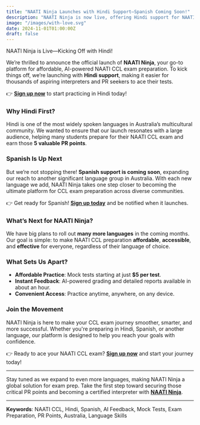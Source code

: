 ```yaml
---
title: "NAATI Ninja Launches with Hindi Support—Spanish Coming Soon!"
description: "NAATI Ninja is now live, offering Hindi support for NAATI CCL exam preparation. Spanish is next, with more languages to follow. Learn how we're making exam prep easier and more accessible for everyone!"
image: "/images/with-love.svg"
date: 2024-11-01T01:00:00Z
draft: false
---
```


NAATI Ninja is Live—Kicking Off with Hindi!

We’re thrilled to announce the official launch of **NAATI Ninja**, your go-to platform for affordable, AI-powered NAATI CCL exam preparation. To kick things off, we’re launching with **Hindi support**, making it easier for thousands of aspiring interpreters and PR seekers to ace their tests.

👉 **[Sign up now](https://app.naatininja.com)** to start practicing in Hindi today!

### Why Hindi First?

Hindi is one of the most widely spoken languages in Australia’s multicultural community. We wanted to ensure that our launch resonates with a large audience, helping many students prepare for their NAATI CCL exam and earn those **5 valuable PR points**.

### Spanish Is Up Next

But we’re not stopping there! **Spanish support is coming soon**, expanding our reach to another significant language group in Australia. With each new language we add, NAATI Ninja takes one step closer to becoming the ultimate platform for CCL exam preparation across diverse communities.

👉 Get ready for Spanish! **[Sign up today](https://app.naatininja.com)** and be notified when it launches.

### What’s Next for NAATI Ninja?

We have big plans to roll out **many more languages** in the coming months. Our goal is simple: to make NAATI CCL preparation **affordable**, **accessible**, and **effective** for everyone, regardless of their language of choice.

### What Sets Us Apart?

- **Affordable Practice**: Mock tests starting at just **$5 per test**.
- **Instant Feedback**: AI-powered grading and detailed reports available in about an hour.
- **Convenient Access**: Practice anytime, anywhere, on any device.

### Join the Movement

NAATI Ninja is here to make your CCL exam journey smoother, smarter, and more successful. Whether you're preparing in Hindi, Spanish, or another language, our platform is designed to help you reach your goals with confidence.

👉 Ready to ace your NAATI CCL exam? **[Sign up now](https://app.naatininja.com)** and start your journey today!

---

Stay tuned as we expand to even more languages, making NAATI Ninja a global solution for exam prep. Take the first step toward securing those critical PR points and becoming a certified interpreter with **[NAATI Ninja](https://app.naatininja.com)**.

---

**Keywords**: NAATI CCL, Hindi, Spanish, AI Feedback, Mock Tests, Exam Preparation, PR Points, Australia, Language Skills
